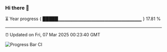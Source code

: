 ### Hi there 👋

⏳ Year progress { █████▁▁▁▁▁▁▁▁▁▁▁▁▁▁▁▁▁▁▁▁▁▁▁▁▁ } 17.81 %

---

⏰ Updated on Fri, 07 Mar 2025 00:23:40 GMT

![Progress Bar CI](https://github.com/liununu/liununu/workflows/Progress%20Bar%20CI/badge.svg)
